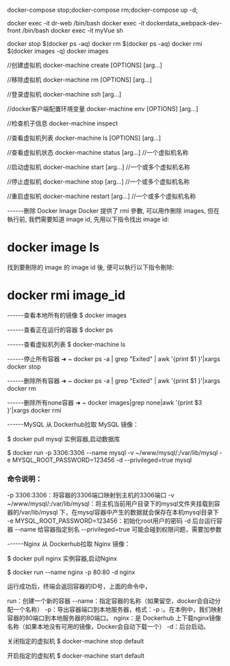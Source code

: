 
docker-compose stop;docker-compose rm;docker-compose up -d;

docker exec -it dr-web /bin/bash
docker exec -it dockerdata_webpack-dev-front /bin/bash
docker exec -it myVue sh


docker stop $(docker ps -aq)
docker rm $(docker ps -aq)
docker rmi $(docker images -q)
docker images


//创建虚拟机
docker-machine create [OPTIONS] [arg...]

//移除虚拟机
docker-machine rm [OPTIONS] [arg...]

//登录虚拟机
docker-machine ssh [arg...]

//docker客户端配置环境变量
docker-machine env [OPTIONS] [arg...]

//检查机子信息
docker-machine inspect

//查看虚拟机列表
docker-machine ls [OPTIONS] [arg...]

//查看虚拟机状态
docker-machine status [arg...]  //一个虚拟机名称

//启动虚拟机
docker-machine start [arg...]  //一个或多个虚拟机名称

//停止虚拟机
docker-machine stop [arg...]  //一个或多个虚拟机名称

//重启虚拟机
docker-machine restart [arg...]  //一个或多个虚拟机名称


------刪除 Docker Image
Docker 提供了 rmi 參數, 可以用作刪除 images, 但在執行前, 我們需要知道 image id, 先用以下指令找出 image id:

# docker image ls
找到要刪除的 image 的 image id 後, 便可以執行以下指令刪除:

# docker rmi image_id


------查看本地所有的镜像
$ docker images

------查看正在运行的容器
$ docker ps

------查看虚拟机列表
$ docker-machine ls

------停止所有容器
➜  ~ docker ps -a | grep "Exited" | awk '{print $1 }'|xargs docker stop

------删除所有容器
➜  ~ docker ps -a | grep "Exited" | awk '{print $1 }'|xargs docker rm

------删除所有none容器
➜  ~ docker images|grep none|awk '{print $3 }'|xargs docker rmi


------MySQL
从 Dockerhub拉取 MySQL 镜像：

$ docker pull mysql
实例容器,启动数据库

$ docker run -p 3306:3306 --name mysql -v ~/www/mysql/:/var/lib/mysql -e MYSQL_ROOT_PASSWORD=123456 -d --privileged=true mysql

### 命令说明：
-p 3306:3306：将容器的3306端口映射到主机的3306端口
-v ~/www/mysql/:/var/lib/mysql：将主机当前用户目录下的mysql文件夹挂载到容器的/var/lib/mysql 下，在mysql容器中产生的数据就会保存在本机mysql目录下
-e MYSQL_ROOT_PASSWORD=123456：初始化root用户的密码
-d 后台运行容器
--name 给容器指定别名
--privileged=true  可能会碰到权限问题，需要加参数


------Nginx
从 Dockerhub拉取 Nginx 镜像：


$ docker pull nginx
实例容器,启动Nginx

$ docker run --name nginx -p 80:80 -d nginx


运行成功后，终端会返回容器的ID号，上面的命令中，

run：创建一个新的容器
--name：指定容器的名称（如果留空，docker会自动分配一个名称）
-p：导出容器端口到本地服务器，格式：-p <local-port>:<container-port>。在本例中，我们映射容器的80端口到本地服务器的80端口。
nginx：是 Dockerhub 上下载nginx镜像名称（如果本地没有可用的镜像，Docker会自动下载一个）
-d：后台启动。


关闭指定的虚拟机
$ docker-machine stop default

开启指定的虚拟机
$ docker-machine start default
